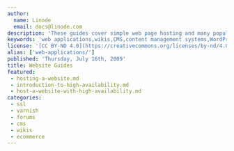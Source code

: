 ```yaml
---
author:
  name: Linode
  email: docs@linode.com
description: 'These guides cover simple web page hosting and many popular web applications.'
keywords: 'web applications,wikis,CMS,content management systems,WordPress,Drupal,magento,plone,piwiki,webmin'
license: '[CC BY-ND 4.0](https://creativecommons.org/licenses/by-nd/4.0)'
alias: ['web-applications/']
published: 'Thursday, July 16th, 2009'
title: Website Guides
featured:
 - hosting-a-website.md
 - introduction-to-high-availability.md
 - host-a-website-with-high-availability.md
categories:
 - ssl
 - varnish
 - forums
 - cms
 - wikis
 - ecommerce
---
```

